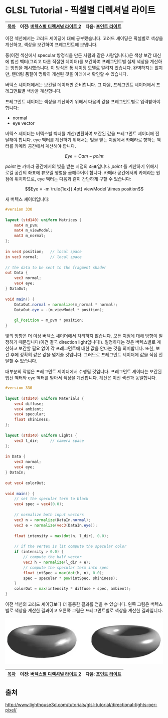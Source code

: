 # GLSL Tutorial - 픽셀별 디렉셔널 라이트

| [목차](../../README.md) | 이전: [버텍스별 디렉셔널 라이트 2](./../30_directional_lights_per_vertex_2/30_directional_lights_per_vertex_2.md) | 다음: [포인트 라이트](./../32_point_lights/32_point_lights.md)|
| :---------------------- | -------------------: | --------------: |

이전 섹션에서는 고러드 셰이딩에 대해 공부했습니다. 고러드 셰이딩은 픽셀별로 색상을 계산하고, 색상을 보간하여 프레그먼트에 보냅니다.

퐁(이전 섹션에서 specular 방정식을 만든 사람과 같은 사람입니다.)은 색상 보간 대신에 법선 벡터(그리고 다른 적절한 데이터)를 보간하여 프레그먼트별 실제 색상을 계산하는 방법을 제시했습니다. 이 방식은 퐁 셰이딩 모델로 알려져 있습니다. 완벽하지는 않지만, 렌더링 품질이 명확히 개선된 것을 아래에서 확인할 수 있습니다.

버텍스 셰이더에서는 보간될 데이터만 준비합니다. 그 다음, 프레그먼트 셰이더에서 프레그먼트별 색상을 계산합니다.

프레그먼트 셰이더는 색상을 계산하기 위해서 다음의 값을 프레그먼트별로 입력받아야 합니다:

- normal
- eye vector

버텍스 셰이더는 버텍스별 벡터를 계산/변환하여 보간된 값을 프레그먼트 셰이더에 전달해야 합니다. eye 벡터를 계산하기 위해서는 빛을 받는 지점에서 카메라로 향하는 벡터를 카메라 공간에서 계산해야 합니다.

$$Eye = Cam - point$$

$point$ 는 카메라 공간에서의 빛을 받는 지점의 좌표입니다. $point$ 를 계산하기 위해서 로컬 공간의 좌표에 뷰모델 행렬을 곱해주어야 합니다. 카메라 공간에서의 카메라는 원점에 위치하므로, eye 벡터는 다음과 같이 간단하게 구할 수 있습니다:

$$Eye = -m \rule{1ex}{.4pt} viewModel \times position$$

새 버텍스 셰이더입니다:

```glsl
#version 330

layout (std140) uniform Matrices {
    mat4 m_pvm;
    mat4 m_viewModel;
    mat3 m_normal;
};

in vec4 position;   // local space
in vec3 normal;     // local space

// the data to be sent to the fragment shader
out Data {
    vec3 normal;
    vec4 eye;
} DataOut;

void main() {
    DataOut.normal = normalize(m_normal * normal);
    DataOut.eye = -(m_viewModel * position);

    gl_Position = m_pvm * position;
}
```

빛의 방향은 더 이상 버텍스 셰이더에서 처리하지 않습니다. 모든 지점에 대해 방향이 일정하기 때문입니다(이건 결국 direction light입니다!). 일정하다는 것은 버텍스별로 계산하고 보간할 필요 없이 각 프레그먼트에 대한 값을 안다는 것을 의미합니다. 또한, 보간 후에 정확히 같은 값을 넘겨줄 것입니다. 그러므로 프레그먼트 셰이더에 값을 직접 전달할 수 있습니다.

대부분의 작업은 프레그먼트 셰이더에서 수행될 것입니다. 프레그먼트 셰이더는 보간된 법선 벡터와 eye 벡터를 받아서 색상을 계산합니다. 계산은 이전 섹션과 동일합니다.

```glsl
#version 330

layout (std140) uniform Materials {
    vec4 diffuse;
    vec4 ambient;
    vec4 specular;
    float shininess;
};

layout (std140) uniform Lights {
    vec3 l_dir;     // camera space
};

in Data {
    vec3 normal;
    vec4 eye;
} DataIn;

out vec4 colorOut;

void main() {
    // set the specular term to black
    vec4 spec = vec4(0.0);

    // normalize both input vectors
    vec3 n = normalize(DataIn.normal);
    vec3 e = normalize(vec3(DataIn.eye));

    float intensity = max(dot(n, l_dir), 0.0);

    // if the vertex is lit compute the specular color
    if (intensity > 0.0) {
        // compute the half vector
        vec3 h = normalize(l_dir + e);
        // compute the specular term into spec
        float intSpec = max(dot(h, n), 0.0);
        spec = specular * pow(intSpec, shininess);
    }
    colorOut = max(intensity * diffuse + spec, ambient);
}
```

이전 섹션의 고러드 셰이딩보다 더 훌륭한 결과를 얻을 수 있습니다. 왼쪽 그림은 버텍스별로 색상을 계산한 결과이고 오른쪽 그림은 프레그먼트별로 색상을 계산한 결과입니다.

<p align="center"><img src="../../images/31_directional_lights_per_pixel/specular3.png"  width="600"></p>

| [목차](../../README.md) | 이전: [버텍스별 디렉셔널 라이트 2](./../30_directional_lights_per_vertex_2/30_directional_lights_per_vertex_2.md) | 다음: [포인트 라이트](./../32_point_lights/32_point_lights.md)|
| :---------------------- | -------------------: | --------------: |

## 출처

http://www.lighthouse3d.com/tutorials/glsl-tutorial/directional-lights-per-pixel/